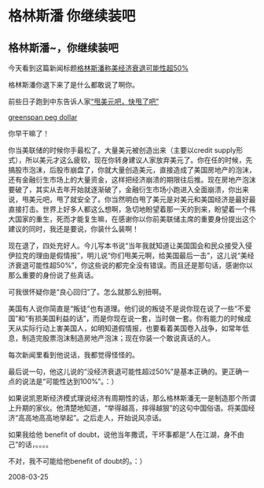 # 格林斯潘 你继续装吧

## 格林斯潘~，你继续装吧

今天看到这篇新闻标题[格林斯潘称美经济衰退可能性超50%](http://finance.people.com.cn/GB/6930315.html)

格林斯潘你退下来了是什么都敢说了啊你。

前些日子跑到中东告诉人家[“甩美元吧，快甩了吧”](http://english.aljazeera.net/NR/exeres/FC515689-75CC-4121-BD37-2A84E5BF0C60.htm)

[greenspan peg dollar](http://www.google.cn/search?q=greenspan+peg+dollar&ie=utf-8&oe=utf-8&aq=t&rls=org.mozilla:zh-CN:official&client=firefox-a)

你早干嘛了！

你当美联储的时候你手最松了。大量美元被创造出来（主要以credit supply形式），所以美元才这么疲软，现在你转身建议人家放弃美元了。你在任的时候，先搞股市泡沫，后股市崩盘了，你就大量创造美元，直接造成了美国房地产的泡沫，还有金融衍生市场上的大量资金，这样把经济崩溃的期限往后推。现在房地产泡沫要破了，其实从去年开始就逐渐破了，金融衍生市场小跑进入全面崩溃，你出来说，甩美元吧，甩了就安全了。你当然明白甩了美元是对美元和美国经济是最好最直接打击。世界上好多人都这么想啊，急切地盼望着那一天的到来，盼望着一个伟大国家的重生，死而才能复生嘛，在感谢你以你前美联储主席的重要身份提出这个建议的同时，我还是要说，你装什么装啊！

现在退了，四处充好人。今儿写本书说“当年我就知道让美国国会和民众接受入侵伊拉克的理由是假情报”，明儿说“你们甩美元啊，给美国最后一击”，这儿说“美经济衰退可能性超50%”，你这些说的都完全没有错误。而且还是那句话，感谢你以那么重要的身份说了些真话。

可我很怀疑你是“良心回归”了。怎么就那么别扭啊。

美国有人说你简直是“叛徒”也有道理。他们说的叛徒不是说你现在说了一些“不爱国”和“有损美国利益的话”，而是你现在说一套，当时做一套。你有能力的时候成天从实际行动上害美国人，如明知道假情报，也要看着美国卷入战争，如常年低息，制造完股票泡沫制造房地产泡沫；现在你装一个敢说真话的人。

每次新闻里看到他说话，我都觉得怪怪的。

最后说一句，他这儿说的“没经济衰退可能性超过50%”是基本正确的。更正确一点的说法是“可能性达到100%”。：）

如果说凯恩斯经济模式理说经济有周期性的话，那么格林斯潘无一是制造那个所谓上升期的家伙。他清楚地知道，“举得越高，摔得越狠”的这句中国俗语。将美国经济“高高地高高地举起”。之后走人，开始说风凉话。

如果我给他 benefit of doubt，说他当年撒谎，干坏事都是“人在江湖，身不由己”的话，。。。。 

不对，我不可能给他benefit of doubt的。：）

2008-03-25